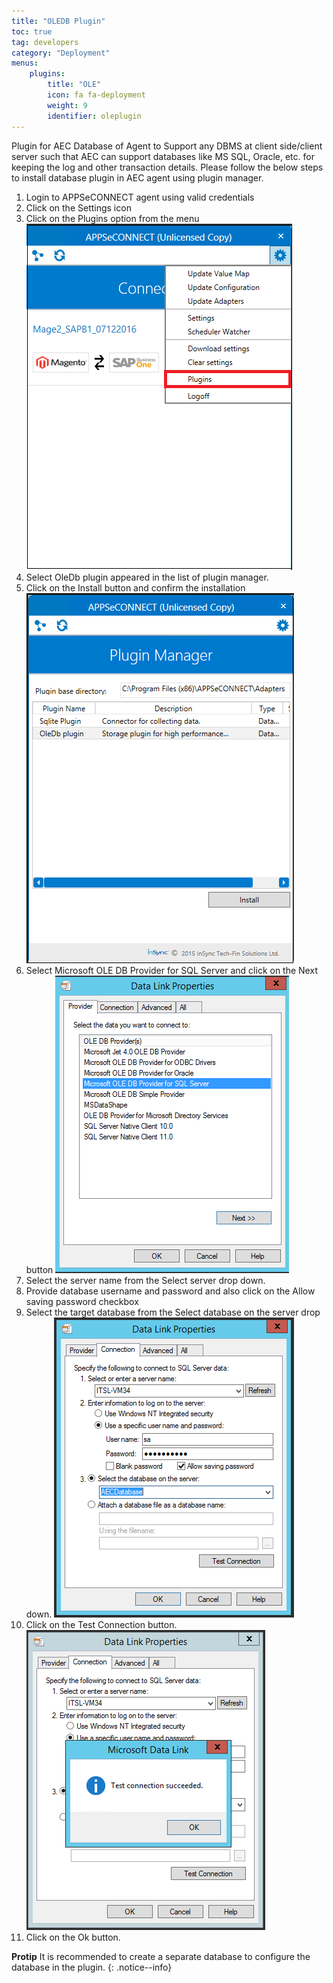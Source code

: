 ```yaml
---
title: "OLEDB Plugin"
toc: true
tag: developers
category: "Deployment"
menus: 
    plugins:
        title: "OLE"
        icon: fa fa-deployment
        weight: 9
        identifier: oleplugin
---
```

Plugin for AEC Database of Agent to Support any DBMS at client side/client server such that AEC can support databases like MS SQL, Oracle, etc. for keeping the log and other transaction details. Please follow the below steps to install database plugin in AEC agent using plugin manager.

1. Login to APPSeCONNECT agent using valid credentials
2. Click on the Settings icon
3. Click on the Plugins option from the menu
![Agent Plugin Selection](/staticfiles/deployment/media/TransactionalStores/Agent_plugin-selection.png)
4. Select OleDb plugin appeared in the list of plugin manager.
5. Click on the Install button and confirm the installation
![Plugin Manager](/staticfiles/deployment/media/TransactionalStores/PluginManager.png)
6. Select Microsoft OLE DB Provider for SQL Server and click on the Next button
![Data Plugin Properties1](/staticfiles/deployment/media/TransactionalStores/DataPluginProperties1.png)
7. Select the server name from the Select server drop down.
8. Provide database username and password and also click on the Allow saving password checkbox
9. Select the target database from the Select database on the server drop down.
![Connection Setup](/staticfiles/deployment/media/TransactionalStores/ConnectionSetup.png)
10. Click on the Test Connection button.
![Connection2](/staticfiles/deployment/media/TransactionalStores/Connection2.png)
11. Click on the Ok button.

**Protip** It is recommended to create a separate database to configure the database in the plugin.
{: .notice--info}